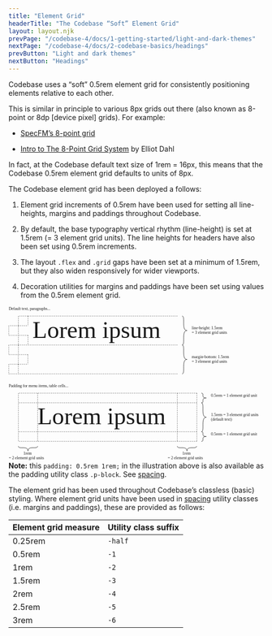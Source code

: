 ```yaml
---
title: "Element Grid"
headerTitle: "The Codebase “Soft” Element Grid"
layout: layout.njk
prevPage: "/codebase-4/docs/1-getting-started/light-and-dark-themes"
nextPage: "/codebase-4/docs/2-codebase-basics/headings"
prevButton: "Light and dark themes"
nextButton: "Headings"
---
```


<p class="t-lg t-thin">Codebase uses a “soft” 0.5rem element grid for consistently positioning elements relative to each other.</p>

This is similar in principle to various 8px grids out there (also known as 8-point or 8dp [device pixel] grids). For example:

* [SpecFM’s 8-point grid](https://spec.fm/specifics/8-pt-grid)

* [Intro to The 8-Point Grid System](https://builttoadapt.io/intro-to-the-8-point-grid-system-d2573cde8632) by Elliot Dahl

In fact, at the Codebase default text size of 1rem = 16px, this means that the Codebase 0.5rem element grid defaults to units of 8px.

The Codebase element grid has been deployed a follows:

1. Element grid increments of 0.5rem have been used for setting all line-heights, margins and paddings throughout Codebase.

2. By default, the base typography vertical rhythm (line-height) is set at 1.5rem (= 3 element grid units). 
 The line heights for headers have also been set using 0.5rem increments.

3. The layout `.flex` and `.grid` gaps have been set at a minimum of 1.5rem, but they also widen responsively for wider viewports.

4. Decoration utilities for margins and paddings have been set using values from the 0.5rem element grid.

<div class="container-grid-full-bleed my-responsive">
<div class="container-grid container-grid-md">
<svg xmlns="http://www.w3.org/2000/svg" viewBox="0 0 1274.281 771.306"><path d="M97 48.003v48M97 48.003H49.276M49.276 48.003v48M49.276 96.003H97M49.276 96.003v48M49.276 96.003H1.552M1 96.003v48M1.552 144.003h47.724M97 144.003v48M97 144.003H49.276M49.276 144.003v48M49.276 192.003H97M49.276 192.003v48M49.276 192.003H1.552M1 192.003v48M1.552 240.003h47.724M96.448 240.003v48M96.448 240.003H48.724M48.724 240.003v48M48.724 288.003h47.724M48.724 288.003v48M48.724 288.003H1M1 288.003v48M1 336.003h47.724M841.276 48.003H97M841.276 192.003H97M841.276 336.003H48.724" stroke="currentColor" stroke-width="1.562" stroke-dasharray="4.684,4.684" fill="none"/><text transform="matrix(5.67 0 0 5.67 118.898 14.175)"><tspan x="-20.797" y=".5" font-family="ArialMT" font-size="3.528" fill="currentColor">Default text, paragraphs...</tspan></text><text transform="matrix(5.67 0 0 5.67 466.669 118.869)"><tspan x="-61.188" y="6.5" font-family="ArialMT" font-size="21" fill="currentColor">Lorem ipsum</tspan></text><path d="M865 48.003c17.974 0-5.75 72 24.276 72-29.92 0-6.302 72-24.276 72m0 0M865 192.003c17.974 0-5.75 72 24.276 72-29.92 0-6.302 72-24.276 72m0 0" stroke="currentColor" stroke-width="2" fill="none"/><path d="M145 432.003v240M49 432.003v240M938.224 432.003H49M937.276 624.003H49M938.224 672.003H49" stroke="currentColor" stroke-width="1.562" stroke-dasharray="4.684,4.684" fill="none"/><text transform="matrix(5.67 0 0 5.67 167.813 398.175)"><tspan x="-29.424" y=".5" font-family="ArialMT" font-size="3.528" fill="currentColor">Padding for menu items, table cells...</tspan></text><text transform="matrix(5.67 0 0 5.67 491.893 550.869)"><tspan x="-61.188" y="6.5" font-family="ArialMT" font-size="21" fill="currentColor">Lorem ipsum</tspan></text><path d="M961 432.003c17.974 0-5.75 24 24.276 24-29.92 0-6.302 24-24.276 24m0 0M961 480.003c17.974 0-5.75 72 24.276 72-29.92 0-6.302 72-24.276 72m0 0" stroke="currentColor" stroke-width="2" fill="none"/><path d="M937.276 480.003H49M938.224 432.003v240M841 432.003v240" stroke="currentColor" stroke-width="1.562" stroke-dasharray="4.684,4.684" fill="none"/><path d="M961 624.003c17.974 0-5.75 24 24.276 24-29.92 0-6.302 24-24.276 24m0 0" stroke="currentColor" stroke-width="2" fill="none"/><text transform="matrix(5.67 0 0 5.67 998.659 110.177)"><tspan x="-15.11" y=".5" font-family="ArialMT" font-size="3.528" fill="currentColor">line-height: 1.5rem</tspan></text><text transform="matrix(5.67 0 0 5.67 1011.728 132.857)"><tspan x="-17.415" y=".5" font-family="ArialMT" font-size="3.528" fill="currentColor">= 3 element grid units</tspan></text><text transform="matrix(5.67 0 0 5.67 1016.988 254.177)"><tspan x="-18.342" y=".5" font-family="ArialMT" font-size="3.528" fill="currentColor">margin-bottom: 1.5rem</tspan></text><text transform="matrix(5.67 0 0 5.67 1011.728 276.857)"><tspan x="-17.415" y=".5" font-family="ArialMT" font-size="3.528" fill="currentColor">= 3 element grid units</tspan></text><text transform="matrix(5.67 0 0 5.67 1136.63 446.175)"><tspan x="-22.513" y=".5" font-family="ArialMT" font-size="3.528" fill="currentColor">0.5rem = 1 element grid unit</tspan></text><text transform="matrix(5.67 0 0 5.67 1136.63 638.175)"><tspan x="-22.513" y=".5" font-family="ArialMT" font-size="3.528" fill="currentColor">0.5rem = 1 element grid unit</tspan></text><text transform="matrix(5.67 0 0 5.67 1141.631 542.177)"><tspan x="-23.395" y=".5" font-family="ArialMT" font-size="3.528" fill="currentColor">1.5rem = 3 element grid units</tspan></text><text transform="matrix(5.67 0 0 5.67 1067.409 564.857)"><tspan x="-10.304" y=".5" font-family="ArialMT" font-size="3.528" fill="currentColor">(default text)</tspan></text><path d="M937 696.003c0 17.974-48-5.75-48 24.276 0-29.92-48-6.302-48-24.276m0 0" stroke="currentColor" stroke-width="2" fill="none"/><g><text transform="matrix(5.67 0 0 5.67 891.835 734.451)"><tspan x="-4.519" y=".5" font-family="ArialMT" font-size="3.528" fill="currentColor">1rem </tspan></text><text transform="matrix(5.67 0 0 5.67 891.839 757.131)"><tspan x="-17.415" y=".5" font-family="ArialMT" font-size="3.528" fill="currentColor">= 2 element grid units</tspan></text></g><path d="M145 696.003c0 17.974-48-5.75-48 24.276 0-29.92-48-6.302-48-24.276m0 0" stroke="currentColor" stroke-width="2" fill="none"/><g><text transform="matrix(5.67 0 0 5.67 99.835 734.451)"><tspan x="-4.519" y=".5" font-family="ArialMT" font-size="3.528" fill="currentColor">1rem </tspan></text><text transform="matrix(5.67 0 0 5.67 99.839 757.131)"><tspan x="-17.415" y=".5" font-family="ArialMT" font-size="3.528" fill="currentColor">= 2 element grid units</tspan></text></g></svg></div>
</div>

<div class="mb-3 bl-heavy b-color-primary p-2 bg-color-primary-alt">
<strong>Note:</strong> this <code>padding: 0.5rem 1rem;</code> in the illustration above is also available as the padding utility class <code>.p-block</code>. See <a href="/codebase-4/docs/6-decoration-utilities/spacing">spacing</a>.
</div>

The element grid has been used throughout Codebase’s classless (basic) styling. Where element grid units have been used in <a href="/codebase-4/docs/6-decoration-utilities/spacing">spacing</a> utility classes (i.e. margins and paddings), these are provided as follows:

<table class="table">
  <thead>
    <tr>
      <th>Element grid measure</th>
      <th>Utility class suffix</th>
    </tr>
  </thead>
  <tbody>
    <tr>
      <td>0.25rem</td>
      <td><code>-half</code></td>
    </tr>
    <tr>
      <td>0.5rem</td>
      <td><code>-1</code></td>
    </tr>
    <tr>
      <td>1rem</td>
      <td><code>-2</code></td>
    </tr>
    <tr>
      <td>1.5rem</td>
      <td><code>-3</code></td>
    </tr>
    <tr>
      <td>2rem</td>
      <td><code>-4</code></td>
    </tr>
    <tr>
      <td>2.5rem</td>
      <td><code>-5</code></td>
    </tr>
    <tr>
      <td>3rem</td>
      <td><code>-6</code></td>
    </tr>
  </tbody>
</table>